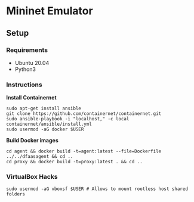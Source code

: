 # Mininet Emulator

## Setup

### Requirements
- Ubuntu 20.04
- Python3

### Instructions

**Install Containernet**
```shell
sudo apt-get install ansible
git clone https://github.com/containernet/containernet.git
sudo ansible-playbook -i "localhost," -c local containernet/ansible/install.yml
sudo usermod -aG docker $USER
```

**Build Docker images**
```shell
cd agent && docker build -t=agent:latest --file=Dockerfile ../../dfaasagent && cd ..
cd proxy && docker build -t=proxy:latest . && cd ..
```

### VirtualBox Hacks

```shell
sudo usermod -aG vboxsf $USER # Allows to mount rootless host shared folders
```